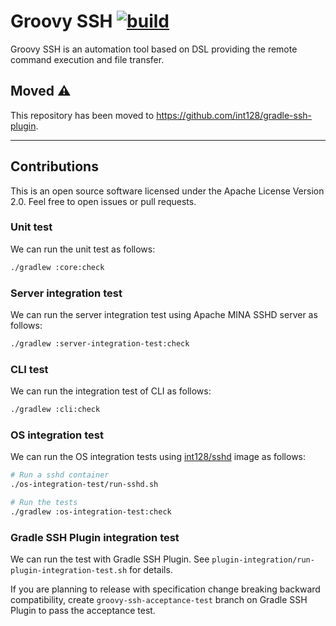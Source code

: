 Groovy SSH [![build](https://github.com/int128/groovy-ssh/actions/workflows/build.yaml/badge.svg)](https://github.com/int128/groovy-ssh/actions/workflows/build.yaml)
==========

Groovy SSH is an automation tool based on DSL providing the remote command execution and file transfer.

## Moved :warning:

This repository has been moved to https://github.com/int128/gradle-ssh-plugin.

----

Contributions
-------------

This is an open source software licensed under the Apache License Version 2.0.
Feel free to open issues or pull requests.


### Unit test

We can run the unit test as follows:

```sh
./gradlew :core:check
```


### Server integration test

We can run the server integration test using Apache MINA SSHD server as follows:

```sh
./gradlew :server-integration-test:check
```


### CLI test

We can run the integration test of CLI as follows:

```sh
./gradlew :cli:check
```


### OS integration test

We can run the OS integration tests using [int128/sshd](https://github.com/int128/docker-sshd) image as follows:

```sh
# Run a sshd container
./os-integration-test/run-sshd.sh

# Run the tests
./gradlew :os-integration-test:check
```


### Gradle SSH Plugin integration test

We can run the test with Gradle SSH Plugin.
See `plugin-integration/run-plugin-integration-test.sh` for details.

If you are planning to release with specification change breaking backward compatibility,
create `groovy-ssh-acceptance-test` branch on Gradle SSH Plugin to pass the acceptance test.
